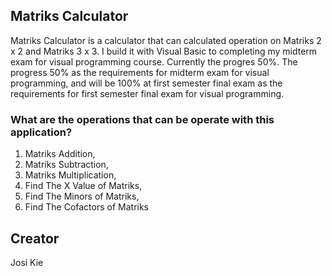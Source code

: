 ## Matriks Calculator

Matriks Calculator is a calculator that can calculated operation on Matriks 2 x 2 and Matriks 3 x 3. I build it with Visual Basic to completing my midterm exam for visual programming course. Currently the progres 50%. The progress 50% as the requirements for midterm exam for visual programming, and will be 100% at first semester final exam as the requirements for first semester final exam for visual programming.

### What are the operations that can be operate with this application?
1. Matriks Addition,
2. Matriks Subtraction,
3. Matriks Multiplication,
4. Find The X Value of Matriks,
5. Find The Minors of Matriks,
6. Find The Cofactors of Matriks

## Creator
Josi Kie